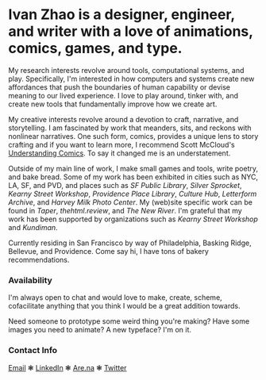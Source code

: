 # Ivan Zhao is a designer, engineer, and writer with a love of animations, comics, games, and type.

My research interests revolve around tools, computational systems, and play. Specifically, I'm interested in how computers and systems create new affordances that push the boundaries of human capability or devise meaning to our lived experience. I love to play around, tinker with, and create new tools that fundamentally improve how we create art.

My creative interests revolve around a devotion to craft, narrative, and storytelling. I am fascinated by work that meanders, sits, and reckons with nonlinear narratives. One such form, comics, provides a unique lens to story crafting and if you want to learn more, I recommend Scott McCloud's [Understanding Comics](https://en.wikipedia.org/wiki/Understanding_Comics). To say it changed me is an understatement.

Outside of my main line of work, I make small games and tools, write poetry, and bake bread. Some of my work has been exhibited in cities such as NYC, LA, SF, and PVD, and places such as _SF Public Library_, _Silver Sprocket_, _Kearny Street Workshop_, _Providence Place Library_, _Culture Hub_, _Letterform Archive_, and _Harvey Milk Photo Center_. My (web)site specific work can be found in _Taper_, _thehtml.review_, and _The New River_. I'm grateful that my work has been supported by organizations such as _Kearny Street Workshop_ and _Kundiman_.

Currently residing in San Francisco by way of Philadelphia, Basking Ridge, Bellevue, and Providence. Come say hi, I have tons of bakery recommendations.

### Availability

I'm always open to chat and would love to make, create, scheme, cofacilitate anything that you think I would be a great addition towards.

Need someone to prototype some weird thing you're making? Have some images you need to animate? A new typeface? I'm on it.

### Contact Info

[Email](mailto:ivanzhao8@gmail.com) ❃ [LinkedIn](https://www.linkedin.com/in/ivanzhao8/) ❃ [Are.na](https://www.are.na/ivan-zhao-jiwbmbe4j5w/channels) ❃ [Twitter](https://twitter.com/zhaovan8)
